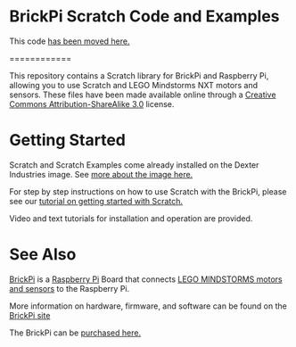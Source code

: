 BrickPi Scratch Code and Examples
===================

This code [has been moved here.](https://github.com/DexterInd/BrickPi/tree/master/Software/Scratch)

============

This repository contains a Scratch library for BrickPi and Raspberry Pi, allowing you to use Scratch and LEGO Mindstorms NXT motors and sensors.
These files have been made available online through a [Creative Commons Attribution-ShareAlike 3.0](http://creativecommons.org/licenses/by-sa/3.0/) license.

Getting Started
============

Scratch and Scratch Examples come already installed on the Dexter Industries image.  See [more about the image here.](http://www.dexterindustries.com/BrickPi/getting-started/pi-prep/)

For step by step instructions on how to use Scratch with the BrickPi, please see our [tutorial on getting started with Scratch.](http://www.dexterindustries.com/BrickPi/program-it/scratch/)

Video and text tutorials for installation and operation are provided.

See Also
========

[BrickPi](http://www.dexterindustries.com/BrickPi.html) is a [Raspberry Pi](http://www.raspberrypi.org) Board that connects [LEGO MINDSTORMS motors and sensors](http://mindstorms.lego.com) to the Raspberry Pi.

More information on hardware, firmware, and software can be found on the [BrickPi site](http://www.dexterindustries.com/BrickPi)

The BrickPi can be [purchased here.](http://www.dexterindustries.com/BrickPi.html)
